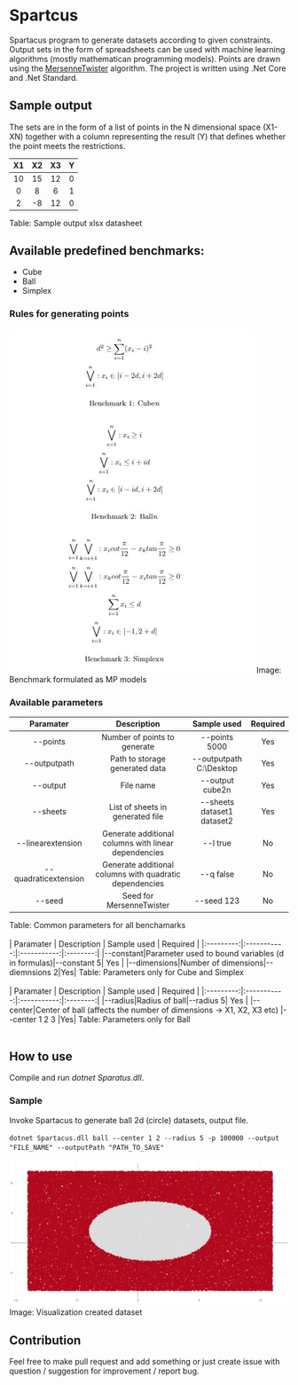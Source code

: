 # Spartcus

Spartacus program to generate datasets according to given constraints. 
Output sets in the form of spreadsheets can be used with machine learning algorithms (mostly mathematican programming models). Points are drawn using the [MersenneTwister](https://github.com/akiotakahashi/MersenneTwister) algorithm. The project is written using .Net Core and .Net Standard.

## Sample output
The sets are in the form of a list of points in the N dimensional space (X1-XN) together with a column representing the result (Y) that defines whether the point meets the restrictions.

| X1 | X2 | X3 | Y  |
|:--:|:--:|:--:|:--:|
| 10 | 15 | 12 | 0 |
| 0  | 8  | 6  | 1 |
| 2  | -8 | 12 | 0 |

Table: Sample output xlsx datasheet

## Available predefined benchmarks:
+ Cube
+ Ball
+ Simplex

### Rules for generating points

![Visualization](/docs/images/formulated_benchmarks.JPG)
Image: Benchmark formulated as MP models

### Available parameters

| Paramater | Description | Sample used | Required |
|:---------:|:-----------:|:-----------:|:--------:|
| --points  | Number of points to generate | --points 5000 | Yes |
| --outputpath  | Path to storage generated data| --outputpath C:\Desktop | Yes |
| --output  | File name | --output cube2n | Yes |
| --sheets  | List of sheets in generated file | --sheets dataset1 dataset2 | Yes |
| --linearextension  | Generate additional columns with linear dependencies | --l true | No |
| --quadraticextension  | Generate additional columns with quadratic dependencies | --q false | No |
| --seed  | Seed for MersenneTwister | --seed 123 | No |
Table: Common parameters for all benchamarks
<br />
<br />
| Paramater | Description | Sample used | Required |
|:---------:|:-----------:|:-----------:|:--------:|
|--constant|Parameter used to bound variables (d in formulas)|--constant 5| Yes |
|--dimensions|Number of dimensions|--diemnsions 2|Yes|
Table: Parameters only for Cube and Simplex
<br />
<br />
| Paramater | Description | Sample used | Required |
|:---------:|:-----------:|:-----------:|:--------:|
|--radius|Radius of ball|--radius 5| Yes |
|--center|Center of ball (affects the number of dimensions -> X1, X2, X3 etc) |--center 1 2 3 |Yes|
Table: Parameters only for Ball
<br />
<br />

## How to use
Compile and run *dotnet Sparatus.dll*.

### Sample
Invoke Spartacus to generate ball 2d (circle) datasets, output file. 

`dotnet Spartacus.dll ball --center 1 2 --radius 5 -p 100000 --output "FILE_NAME" --outputPath "PATH_TO_SAVE"`

![Visualization](/docs/images/sample_visualization.JPG)
Image: Visualization created dataset

## Contribution
Feel free to make pull request and add something or just create issue with question / suggestion for improvement / report bug.